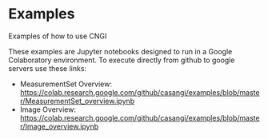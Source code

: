# Examples
Examples of how to use CNGI

These examples are Jupyter notebooks designed to run in a Google Colaboratory environment.  To execute directly from github to google servers use these links:
- MeasurementSet Overview: https://colab.research.google.com/github/casangi/examples/blob/master/MeasurementSet_overview.ipynb
- Image Overview: https://colab.research.google.com/github/casangi/examples/blob/master/Image_overview.ipynb
